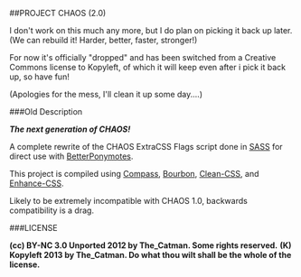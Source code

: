##PROJECT CHAOS (2.0)

I don't work on this much any more, but I do plan on picking it back up later. (We can rebuild it! Harder, better, faster, stronger!)

For now it's officially "dropped" and has been switched from a Creative Commons license to Kopyleft, of which it will keep even after i pick it back up, so have fun!

(Apologies for the mess, I'll clean it up some day....) 

###Old Description

***The next generation of CHAOS!***

A complete rewrite of the CHAOS ExtraCSS Flags script done in [SASS](http://sass-lang.com/) for direct use with [BetterPonymotes](http://rainbow.mlas1.us/).

This project is compiled using [Compass](http://compass-style.org/), [Bourbon](http://bourbon.io/), [Clean-CSS](https://github.com/GoalSmashers/clean-css), and [Enhance-CSS](https://github.com/GoalSmashers/enhance-css).

Likely to be extremely incompatible with CHAOS 1.0, backwards compatibility is a drag.


###LICENSE

**(cc) BY-NC 3.0 Unported 2012 by The_Catman. Some rights reserved.**
**(K) Kopyleft 2013 by The_Catman. Do what thou wilt shall be the whole of the license.**